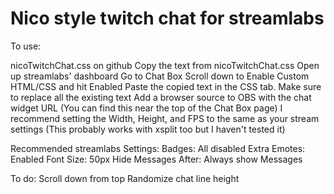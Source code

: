 # Nico style twitch chat for streamlabs

To use:


nicoTwitchChat.css on github
Copy the text from nicoTwitchChat.css 
Open up streamlabs' dashboard
Go to Chat Box
Scroll down to Enable Custom HTML/CSS and hit Enabled
Paste the copied text in the CSS tab. Make sure to replace all the existing text
Add a browser source to OBS with the chat widget URL (You can find this near the top of the Chat Box page)
	I recommend setting the Width, Height, and FPS to the same as your stream settings
	(This probably works with xsplit too but I haven't tested it)



Recommended streamlabs Settings:
Badges: All disabled
Extra Emotes: Enabled
Font Size: 50px
Hide Messages After: Always show Messages




To do:
Scroll down from top
Randomize chat line height

